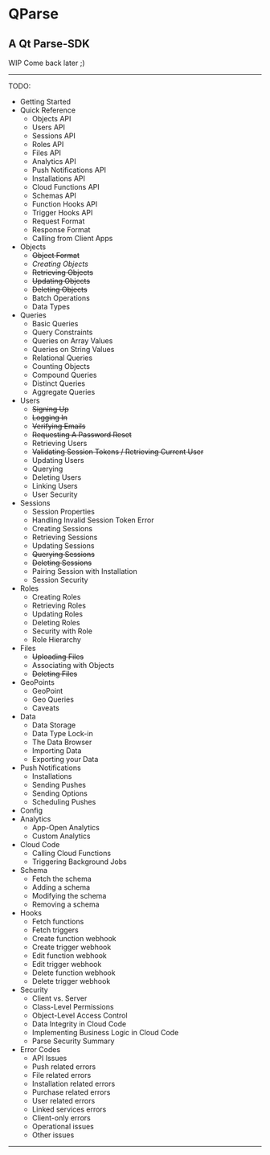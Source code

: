 
# QParse

## A Qt Parse-SDK

WIP 
Come back later ;)

---

TODO:

- Getting Started
- Quick Reference
  - Objects API
  - Users API
  - Sessions API
  - Roles API
  - Files API
  - Analytics API
  - Push Notifications API
  - Installations API
  - Cloud Functions API
  - Schemas API
  - Function Hooks API
  - Trigger Hooks API
  - Request Format
  - Response Format
  - Calling from Client Apps
- Objects
  - ~~Object Format~~
  - *Creating Objects*
  - ~~Retrieving Objects~~
  - ~~Updating Objects~~
  - ~~Deleting Objects~~
  - Batch Operations
  - Data Types
- Queries
  - Basic Queries
  - Query Constraints
  - Queries on Array Values
  - Queries on String Values
  - Relational Queries
  - Counting Objects
  - Compound Queries
  - Distinct Queries
  - Aggregate Queries
- Users
  - ~~Signing Up~~
  - ~~Logging In~~
  - ~~Verifying Emails~~
  - ~~Requesting A Password Reset~~
  - Retrieving Users
  - ~~Validating Session Tokens / Retrieving Current User~~
  - Updating Users
  - Querying
  - Deleting Users
  - Linking Users
  - User Security
- Sessions
  - Session Properties
  - Handling Invalid Session Token Error
  - Creating Sessions
  - Retrieving Sessions
  - Updating Sessions
  - ~~Querying Sessions~~
  - ~~Deleting Sessions~~
  - Pairing Session with Installation
  - Session Security
- Roles
  - Creating Roles
  - Retrieving Roles
  - Updating Roles
  - Deleting Roles
  - Security with Role
  - Role Hierarchy
- Files
  - ~~Uploading Files~~
  - Associating with Objects
  - ~~Deleting Files~~
- GeoPoints
  - GeoPoint
  - Geo Queries
  - Caveats
- Data
  - Data Storage
  - Data Type Lock-in
  - The Data Browser
  - Importing Data
  - Exporting your Data
- Push Notifications
  - Installations
  - Sending Pushes
  - Sending Options
  - Scheduling Pushes
- Config
- Analytics
  - App-Open Analytics
  - Custom Analytics
- Cloud Code
  - Calling Cloud Functions
  - Triggering Background Jobs
- Schema
  - Fetch the schema
  - Adding a schema
  - Modifying the schema
  - Removing a schema
- Hooks
  - Fetch functions
  - Fetch triggers
  - Create function webhook
  - Create trigger webhook
  - Edit function webhook
  - Edit trigger webhook
  - Delete function webhook
  - Delete trigger webhook
- Security
  - Client vs. Server
  - Class-Level Permissions
  - Object-Level Access Control
  - Data Integrity in Cloud Code
  - Implementing Business Logic in Cloud Code
  - Parse Security Summary
- Error Codes
  - API Issues
  - Push related errors
  - File related errors
  - Installation related errors
  - Purchase related errors
  - User related errors
  - Linked services errors
  - Client-only errors
  - Operational issues
  - Other issues


----------




